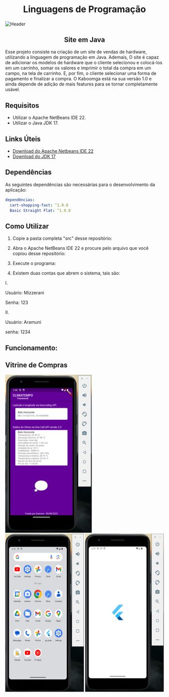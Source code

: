 <h1 align="center">Linguagens de Programação</h1>

<img align="center" alt="Header" src="https://github.com/Mizzerani/Mizzerani/assets/164261517/d03bf22b-d1a1-47aa-9d77-af2dc6b5c9e8"/>
<h2 align="center">Site em Java</h2> 

Esse projeto consiste na criação de um site de vendas de hardware, utilizando a linguagem de programação em Java. Ademais, O site é capaz de adicionar os modelos de hardware que o cliente selecionou e colocá-los em um carrinho, somar os valores e imprimir o total da compra em um campo, na tela de carrinho. E, por fim, o cliente selecionar uma forma de pagamento e finalizar a compra. O Kaboomga está na sua versão 1.0 e ainda depende de adição de mais features para se tornar completamente usável.

## Requisitos

- Utilizar o Apache NetBeans IDE 22.
- Utilizar o Java JDK 17.

## Links Úteis

- [Download do Apache Netbeans IDE 22](https://netbeans.apache.org/front/main/download/nb100/nb100/)
- [Download do JDK 17](https://www.oracle.com/br/java/technologies/downloads/#jdk17-windows)

## Dependências

As seguintes dependências são necessárias para o desenvolvimento da aplicação:

```yaml
dependências:
  cart-shopping-fast: ^1.0.0
  Basic Straight Flat: ^1.0.0
```

## Como Utilizar

1. Copie a pasta completa "src" desse repositório:

2. Abra o Apache NetBeans IDE 22 e procure pelo arquivo que você copiou desse repositório:

3. Execute o programa:

4. Existem duas contas que abrem o sistema, tais são:
<p>I.
  <p>Usuário: Mizzerani
  <p>Senha: 123

<p>II.
  <p>Usuário: Aramuni
  <p>senha: 1234

## Funcionamento:


## Vitrine de Compras
<div>
<img alt="app" width="275px" height="500px" src="https://github.com/joaopauloaramuni/flutter/blob/main/prj_openweather_flutter/img/a.png"/>
<img alt="app" width="250px" height="500px" src="https://github.com/joaopauloaramuni/flutter/blob/main/prj_openweather_flutter/img/b.png"/>
<img alt="app" width="250px" height="500px" src="https://github.com/joaopauloaramuni/flutter/blob/main/prj_openweather_flutter/img/c.png"/>
</div>
